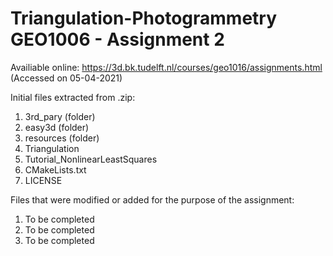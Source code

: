 # Triangulation-Photogrammetry GEO1006 - Assignment 2
Availiable online: https://3d.bk.tudelft.nl/courses/geo1016/assignments.html (Accessed on 05-04-2021)

Initial files extracted from .zip:
1. 3rd_pary (folder)
2. easy3d (folder)
3. resources (folder)
4. Triangulation
5. Tutorial_NonlinearLeastSquares
6. CMakeLists.txt
7. LICENSE

Files that were modified or added for the purpose of the assignment:
1. To be completed
2. To be completed
3. To be completed
